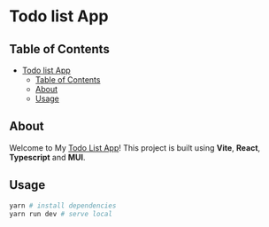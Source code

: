 # Todo list App

## Table of Contents

- [Todo list App](#todo-list-app)
  - [Table of Contents](#table-of-contents)
  - [About ](#about-)
  - [Usage ](#usage-)

## About <a name = "about"></a>

Welcome to My [Todo List App](https://jl991124-todo-list.netlify.app)! This project is built using **Vite**, **React**, **Typescript** and **MUI**.

## Usage <a name = "usage"></a>

```bash
yarn # install dependencies
yarn run dev # serve local
```
